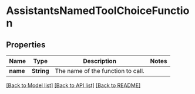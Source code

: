 # AssistantsNamedToolChoiceFunction

## Properties

Name | Type | Description | Notes
------------ | ------------- | ------------- | -------------
**name** | **String** | The name of the function to call. | 

[[Back to Model list]](../README.md#documentation-for-models) [[Back to API list]](../README.md#documentation-for-api-endpoints) [[Back to README]](../README.md)


